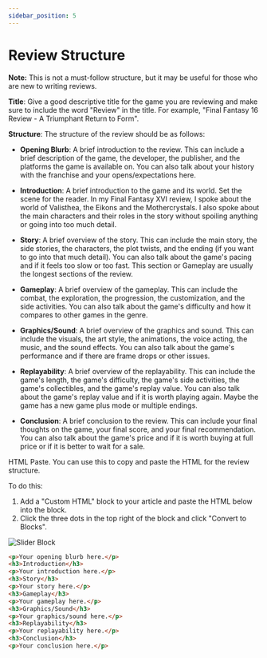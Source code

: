 ```yaml
---
sidebar_position: 5
---
```


# Review Structure

**Note:** This is not a must-follow structure, but it may be useful for those who are new to writing reviews.

**Title**: Give a good descriptive title for the game you are reviewing and make sure to include the word "Review" in the title. For example, "Final Fantasy 16 Review - A Triumphant Return to Form".

**Structure**: The structure of the review should be as follows:

- **Opening Blurb**: A brief introduction to the review. This can include a brief description of the game, the developer, the publisher, and the platforms the game is available on. You can also talk about your history with the franchise and your opens/expectations here.


- **Introduction**: A brief introduction to the game and its world. Set the scene for the reader. In my Final Fantasy XVI review, I spoke about the world of Valisthea, the Eikons and the Mothercrystals. I also spoke about the main characters and their roles in the story without spoiling anything or going into too much detail.


- **Story**: A brief overview of the story. This can include the main story, the side stories, the characters, the plot twists, and the ending (if you want to go into that much detail). You can also talk about the game's pacing and if it feels too slow or too fast. This section or Gameplay are usually the longest sections of the review.


- **Gameplay**: A brief overview of the gameplay. This can include the combat, the exploration, the progression, the customization, and the side activities. You can also talk about the game's difficulty and how it compares to other games in the genre. 


- **Graphics/Sound**: A brief overview of the graphics and sound. This can include the visuals, the art style, the animations, the voice acting, the music, and the sound effects. You can also talk about the game's performance and if there are frame drops or other issues.


- **Replayability**: A brief overview of the replayability. This can include the game's length, the game's difficulty, the game's side activities, the game's collectibles, and the game's replay value. You can also talk about the game's replay value and if it is worth playing again. Maybe the game has a new game plus mode or multiple endings.


- **Conclusion**: A brief conclusion to the review. This can include your final thoughts on the game, your final score, and your final recommendation. You can also talk about the game's price and if it is worth buying at full price or if it is better to wait for a sale.


HTML Paste. You can use this to copy and paste the HTML for the review structure.

To do this:

1. Add a "Custom HTML" block to your article and paste the HTML below into the block.
2. Click the three dots in the top right of the block and click "Convert to Blocks".

![Slider Block](/img/convert_blocks.png)

```html 
<p>Your opening blurb here.</p>
<h3>Introduction</h3>
<p>Your introduction here.</p>
<h3>Story</h3>
<p>Your story here.</p>
<h3>Gameplay</h3>
<p>Your gameplay here.</p>
<h3>Graphics/Sound</h3>
<p>Your graphics/sound here.</p>
<h3>Replayability</h3>
<p>Your replayability here.</p>
<h3>Conclusion</h3>
<p>Your conclusion here.</p>
```